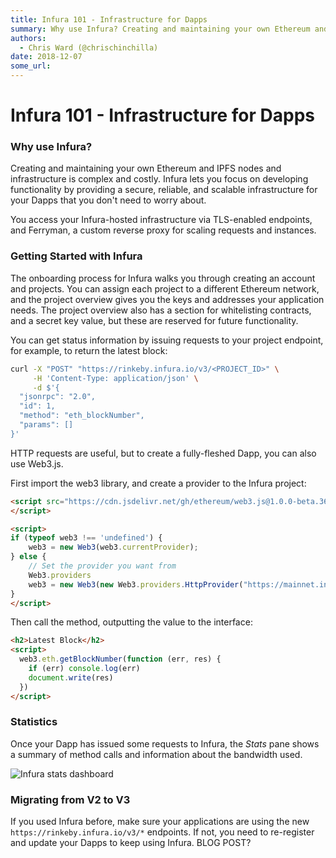 ```yaml
---
title: Infura 101 - Infrastructure for Dapps
summary: Why use Infura? Creating and maintaining your own Ethereum and IPFS nodes and infrastructure is complex and costly. Infura lets you focus on developing functionality by providing a secure, reliable, and scalable infrastructure for your Dapps that you dont need to worry about. You access your Infura-hosted infrastructure via TLS-enabled endpoints, and Ferryman, a custom reverse proxy for scaling requests and instances. Getting Started with Infura The onboarding process for Infura walks you throug
authors:
  - Chris Ward (@chrischinchilla)
date: 2018-12-07
some_url: 
---
```


# Infura 101 - Infrastructure for Dapps


### Why use Infura?

Creating and maintaining your own Ethereum and IPFS nodes and infrastructure is complex and costly. Infura lets you focus on developing functionality by providing a secure, reliable, and scalable infrastructure for your Dapps that you don't need to worry about.

You access your Infura-hosted infrastructure via TLS-enabled endpoints, and Ferryman, a custom reverse proxy for scaling requests and instances.

### Getting Started with Infura

The onboarding process for Infura walks you through creating an account and projects. You can assign each project to a different Ethereum network, and the project overview gives you the keys and addresses your application needs. The project overview also has a section for whitelisting contracts, and a secret key value, but these are reserved for future functionality.

You can get status information by issuing requests to your project endpoint, for example, to return the latest block:

```bash
curl -X "POST" "https://rinkeby.infura.io/v3/<PROJECT_ID>" \
     -H 'Content-Type: application/json' \
     -d $'{
  "jsonrpc": "2.0",
  "id": 1,
  "method": "eth_blockNumber",
  "params": []
}'
```

HTTP requests are useful, but to create a fully-fleshed Dapp, you can also use Web3.js.

First import the web3 library, and create a provider to the Infura project:

```html
<script src="https://cdn.jsdelivr.net/gh/ethereum/web3.js@1.0.0-beta.36/dist/web3.min.js" integrity="sha256-nWBTbvxhJgjslRyuAKJHK+XcZPlCnmIAAMixz6EefVk=" crossorigin="anonymous">
</script>

<script>
if (typeof web3 !== 'undefined') {
    web3 = new Web3(web3.currentProvider);
} else {
    // Set the provider you want from
    Web3.providers
    web3 = new Web3(new Web3.providers.HttpProvider("https://mainnet.infura.io/v3/<PROJECT_ID>"));
}
</script>
```

Then call the method, outputting the value to the interface:

```html
<h2>Latest Block</h2>
<script>
  web3.eth.getBlockNumber(function (err, res) {
    if (err) console.log(err)
    document.write(res)
  })
</script>
```

### Statistics

Once your Dapp has issued some requests to Infura, the _Stats_ pane shows a summary of method calls and information about the bandwidth used.

![Infura stats dashboard](https://api.beta.kauri.io:443/ipfs/QmSuWjeyKnSQeotyf535wZtFdqgqz1Vu8eL7wqPe2eX6Qk)

### Migrating from V2 to V3

If you used Infura before, make sure your applications are using the new `https://rinkeby.infura.io/v3/*` endpoints. If not, you need to re-register and update your Dapps to keep using Infura. BLOG POST?
